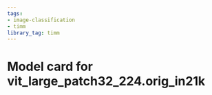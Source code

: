 ```yaml
---
tags:
- image-classification
- timm
library_tag: timm
---
```

# Model card for vit_large_patch32_224.orig_in21k